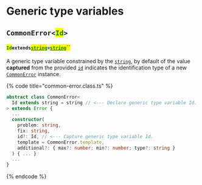 # Generic type variables

## `CommonError<`<mark style="color:green;">`Id`</mark>`>` <a href="#wrap-opening" id="wrap-opening"></a>

#### <mark style="color:green;">`Id`</mark>`extends`[<mark style="color:green;">`string`</mark>](https://www.typescriptlang.org/docs/handbook/basic-types.html#string)`=`[<mark style="color:green;">`string`</mark>](https://www.typescriptlang.org/docs/handbook/basic-types.html#string)<mark style="color:green;">``</mark>

​A generic type variable constrained by the [`string`](https://developer.mozilla.org/en-US/docs/Web/JavaScript/Reference/Global\_Objects/String), by default of the value **captured** from the provided [`id`](constructor.md#id-id) indicates the identification type of a new [`CommonError`](broken-reference) instance.

{% code title="common-error.class.ts" %}
```typescript
abstract class CommonError<
  Id extends string = string // <--- Declare generic type variable Id.
> extends Error {
  ...
  constructor(
    problem: string,
    fix: string,
    id?: Id, // <--- Capture generic type variable Id.
    template = CommonError.template,
    additional?: { max?: number; min?: number; type?: string }
  ) { ... }
  ...
}
```
{% endcode %}
